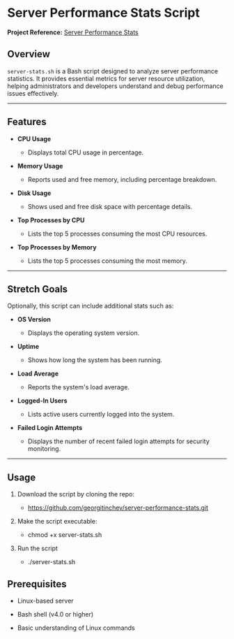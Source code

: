 # Server Performance Stats Script

**Project Reference:** [Server Performance Stats](https://...)

## Overview

`server-stats.sh` is a Bash script designed to analyze server performance statistics. It provides essential metrics for server resource utilization, helping administrators and developers understand and debug performance issues effectively.

---

## Features

- **CPU Usage**
  - Displays total CPU usage in percentage.

- **Memory Usage**
  - Reports used and free memory, including percentage breakdown.

- **Disk Usage**
  - Shows used and free disk space with percentage details.

- **Top Processes by CPU**
  - Lists the top 5 processes consuming the most CPU resources.

- **Top Processes by Memory**
  - Lists the top 5 processes consuming the most memory.

---

## Stretch Goals

Optionally, this script can include additional stats such as:

- **OS Version**
  - Displays the operating system version.

- **Uptime**
  - Shows how long the system has been running.

- **Load Average**
  - Reports the system's load average.

- **Logged-In Users**
  - Lists active users currently logged into the system.

- **Failed Login Attempts**
  - Displays the number of recent failed login attempts for security monitoring.

---

## Usage

1. Download the script by cloning the repo:
   - https://github.com/georgitinchev/server-performance-stats.git

3. Make the script executable:
   - chmod +x server-stats.sh

4. Run the script
   - ./server-stats.sh

## Prerequisites

- Linux-based server

- Bash shell (v4.0 or higher)

- Basic understanding of Linux commands

